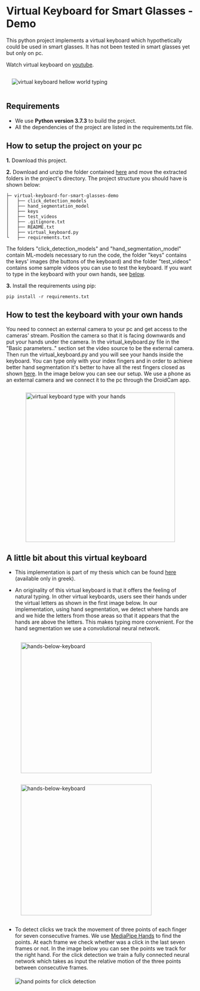 
# Virtual Keyboard for Smart Glasses - Demo

This python project implements a virtual keyboard which hypothetically could be used in smart glasses. It has not been tested in smart glasses yet but only on pc.

Watch virtual keyboard on <a href="https://youtu.be/81pK924fW3g" target="_blank">youtube</a>.

<img style="margin: 15px;" src="https://i.imgur.com/7iw7M0o.jpg" alt="virtual keyboard hellow world typing" title="Hello world virtual keyboard">

## Requirements

 - We use **Python version 3.7.3** to build the project.
 - All the dependencies of the project are listed in the requirements.txt file.


## How to setup the project on your pc

**1\.** Download this project.

**2\.** Download and unzip the folder contained [here](https://drive.google.com/drive/folders/1Qor3ywnjTYXUx-6Ppc3t1OX0DuZOQdHg?usp=sharing) and move the extracted folders in the project's directory. The project structure you should have is shown below:   
    
    ├─ virtual-keyboard-for-smart-glasses-demo
    │   ├── click_detection_models
    │   ├── hand_segmentation_model
    │   ├── keys
    │   ├── test_videos
    │   ├── .gitignore.txt
    │   ├── README.txt
    │   ├── virtual_keyboard.py
    └   ├── requirements.txt
    
The folders "click_detection_models" and "hand_segmentation_model" contain ML-models necessary to run the code, the folder "keys" contains the keys' images (the buttons of the keyboard) and the folder "test_videos" contains some sample videos you can use to test the keyboard. If you want to type in the keyboard with your own hands, see [below](#how-to-test-the-keyboard-with-your-own-hands).

**3\.** Install the requirements using pip:
```shell
pip install -r requirements.txt 
```


## How to test the keyboard with your own hands

You need to connect an external camera to your pc and get access to the cameras' stream. Position the camera so that it is facing downwards and put your hands under the camera. In the virtual_keyboard.py file in the "Basic parameters.." section set the video source to be the external camera. Then run the virtual_keyboard.py and you will see your hands inside the keyboard. You can type only with your index fingers and in order to achieve better hand segmentation it's better to have all the rest fingers closed as shown [here](#virtual-keyboard-for-smart-glasses---demo). In the image below you can see our setup. We use a phone as an external camera and we connect it to the pc through the DroidCam app.

<img style="display:block; margin:0 auto; margin-top: 25px;" src="https://i.imgur.com/Hyrs9Ni.jpg" alt="virtual keyboard type with your hands" width="400" title="virtual keyboard type with your hands">


## A little bit about this virtual keyboard

 - This implementation is part of my thesis which can be found <a href="http://ikee.lib.auth.gr/record/342948/files/Poulios%20Ilias.pdf" target="_blank">here</a> (available only in greek).

 - An originality of this virtual keyboard is that it offers the feeling of natural typing. In other virtual keyboards, users see their hands under the virtual letters as shown in the first image below. In our implementation, using hand segmentation, we detect where hands are and we hide the letters from those areas so that it appears that the hands are above the letters. This makes typing more convenient. For the hand segmentation we use a convolutional neural network.
 
    <img style="float: left; margin: 15px;" src="https://i.imgur.com/SzoTz03.jpg" alt="hands-below-keyboard" width="350" title="Hands below keyboard's letters">
    <img style=" margin: 15px;" src="https://i.imgur.com/s5ayMkD.jpg" alt="hands-below-keyboard" width="350" title="Hands above keyboard's letters">

 - To detect clicks we track the movement of three points of each finger for seven consecutive frames. We use <a href="https://developers.google.com/mediapipe/solutions/vision/hand_landmarker" target="_blank">MediaPipe Hands</a> to find the points. At each frame we check whether was a click in the last seven frames or not. In the image below you can see the points we track for the right hand. For the click detection we train a fully connected neural network which takes as input the relative motion of the three points between consecutive frames.  
  
    <img style="display:block; margin: 0 auto; margin-top:20px;" src="https://i.imgur.com/5tPopdd.jpg" alt="hand points for click detection"  title="right hand points for click detection">

